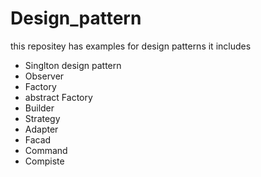 # Design_pattern
this repositey has examples for design patterns it includes 
- Singlton design pattern
-  Observer
-  Factory
-  abstract Factory
-  Builder
-  Strategy
-  Adapter
-  Facad
-  Command
-  Compiste
  
  
